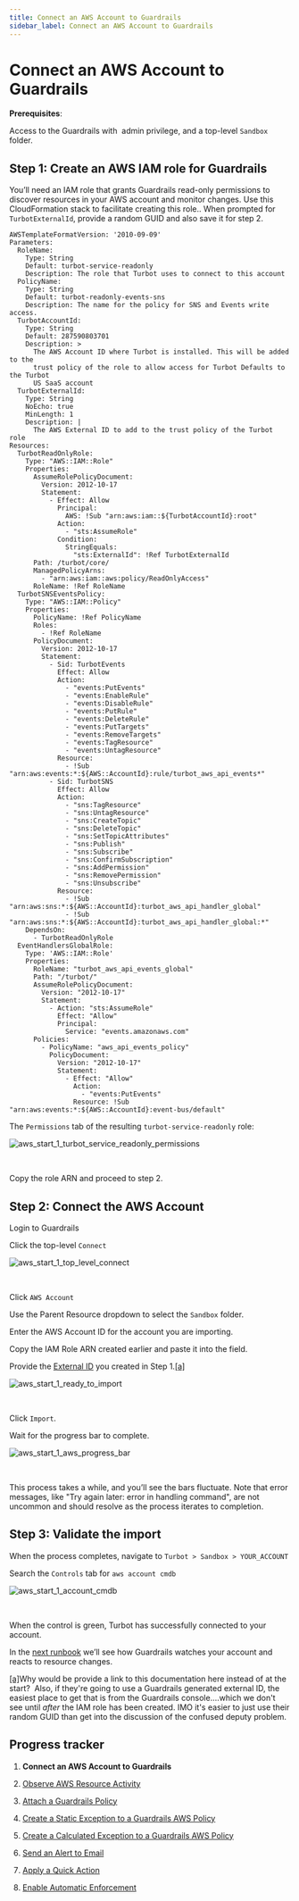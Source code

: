```yaml
---
title: Connect an AWS Account to Guardrails
sidebar_label: Connect an AWS Account to Guardrails
---
```



# Connect an AWS Account to Guardrails

  
**Prerequisites**:

Access to the Guardrails with  admin privilege, and a top-level `Sandbox` folder.

## Step 1: Create an AWS IAM role for Guardrails

You’ll need an IAM role that grants Guardrails read-only permissions to discover resources in your AWS account and monitor changes. Use this CloudFormation stack to facilitate creating this role.. When prompted for `TurbotExternalId`, provide a random GUID and also save it for step 2.  

```
AWSTemplateFormatVersion: '2010-09-09'
Parameters:
  RoleName:
    Type: String
    Default: turbot-service-readonly
    Description: The role that Turbot uses to connect to this account
  PolicyName:
    Type: String
    Default: turbot-readonly-events-sns
    Description: The name for the policy for SNS and Events write access.
  TurbotAccountId:
    Type: String
    Default: 287590803701
    Description: >
      The AWS Account ID where Turbot is installed. This will be added to the
      trust policy of the role to allow access for Turbot Defaults to the Turbot
      US SaaS account
  TurbotExternalId:
    Type: String
    NoEcho: true
    MinLength: 1
    Description: |
      The AWS External ID to add to the trust policy of the Turbot role
Resources:
  TurbotReadOnlyRole:
    Type: "AWS::IAM::Role"
    Properties:
      AssumeRolePolicyDocument:
        Version: 2012-10-17
        Statement:
          - Effect: Allow
            Principal:
              AWS: !Sub "arn:aws:iam::${TurbotAccountId}:root"
            Action:
              - "sts:AssumeRole"
            Condition:
              StringEquals:
                "sts:ExternalId": !Ref TurbotExternalId
      Path: /turbot/core/
      ManagedPolicyArns:
        - "arn:aws:iam::aws:policy/ReadOnlyAccess"
      RoleName: !Ref RoleName
  TurbotSNSEventsPolicy:
    Type: "AWS::IAM::Policy"
    Properties:
      PolicyName: !Ref PolicyName
      Roles:
        - !Ref RoleName
      PolicyDocument:
        Version: 2012-10-17
        Statement:
          - Sid: TurbotEvents
            Effect: Allow
            Action:
              - "events:PutEvents"
              - "events:EnableRule"
              - "events:DisableRule"
              - "events:PutRule"
              - "events:DeleteRule"
              - "events:PutTargets"
              - "events:RemoveTargets"
              - "events:TagResource"
              - "events:UntagResource"
            Resource:
              - !Sub "arn:aws:events:*:${AWS::AccountId}:rule/turbot_aws_api_events*"
          - Sid: TurbotSNS
            Effect: Allow
            Action:
              - "sns:TagResource"
              - "sns:UntagResource"
              - "sns:CreateTopic"
              - "sns:DeleteTopic"
              - "sns:SetTopicAttributes"
              - "sns:Publish"
              - "sns:Subscribe"
              - "sns:ConfirmSubscription"
              - "sns:AddPermission"
              - "sns:RemovePermission"
              - "sns:Unsubscribe"
            Resource:
              - !Sub "arn:aws:sns:*:${AWS::AccountId}:turbot_aws_api_handler_global"
              - !Sub "arn:aws:sns:*:${AWS::AccountId}:turbot_aws_api_handler_global:*"
    DependsOn:
      - TurbotReadOnlyRole
  EventHandlersGlobalRole:
    Type: 'AWS::IAM::Role'
    Properties: 
      RoleName: "turbot_aws_api_events_global"
      Path: "/turbot/"
      AssumeRolePolicyDocument:
        Version: "2012-10-17"
        Statement:
          - Action: "sts:AssumeRole"
            Effect: "Allow"
            Principal:
              Service: "events.amazonaws.com"
      Policies:
        - PolicyName: "aws_api_events_policy"
          PolicyDocument:
            Version: "2012-10-17"
            Statement:
              - Effect: "Allow"
                Action: 
                  - "events:PutEvents"
                Resource: !Sub "arn:aws:events:*:${AWS::AccountId}:event-bus/default"
```

  
The `Permissions` tab of the resulting `turbot-service-readonly` role:
<p><img alt="aws_start_1_turbot_service_readonly_permissions" src="/images/docs/guardrails/runbooks/getting-started-aws/connect-an-account/aws-start-1-turbot-service-readonly-permissions.png"/></p><br/>  
  
Copy the role ARN and proceed to step 2.

## Step 2: Connect the AWS Account

Login to Guardrails

Click the top-level `Connect`
<p><img alt="aws_start_1_top_level_connect" src="/images/docs/guardrails/runbooks/getting-started-aws/connect-an-account/aws-start-1-top-level-connect.png"/></p><br/>

Click `AWS Account`  
  
Use the Parent Resource dropdown to select the `Sandbox` folder.

Enter the AWS Account ID for the account you are importing.

Copy the IAM Role ARN created earlier and paste it into the field.

Provide the [External ID](https://turbot.com/guardrails/docs/faq/general-faq#how-does-guardrails-protect-my-aws-account-from-the-confused-deputy-problem) you created in Step 1.[[a]](#cmnt1)
<p><img alt="aws_start_1_ready_to_import" src="/images/docs/guardrails/runbooks/getting-started-aws/connect-an-account/aws-start-1-ready-to-import.png"/></p><br/>

Click `Import`.  


Wait for the progress bar to complete.
<p><img alt="aws_start_1_aws_progress_bar" src="/images/docs/guardrails/runbooks/getting-started-aws/connect-an-account/aws-start-1-aws-progress-bar.png"/></p><br/>

This process takes a while, and you’ll see the bars fluctuate. Note that error messages, like "Try again later: error in handling command", are not uncommon and should resolve as the process iterates to completion.  


## Step 3: Validate the import

When the process completes, navigate to `Turbot > Sandbox > YOUR_ACCOUNT`

  
Search the `Controls` tab for `aws account cmdb`
<p><img alt="aws_start_1_account_cmdb" src="/images/docs/guardrails/runbooks/getting-started-aws/connect-an-account/aws-start-1-account-cmdb.png"/></p><br/>

When the control is green, Turbot has successfully connected to your account.

In the [next runbook](/guardrails/docs/runbooks/getting-started-aws/observe-aws-activity) we’ll see how Guardrails watches your account and reacts to resource changes.

[[a]](#cmnt_ref1)Why would be provide a link to this documentation here instead of at the start?  Also, if they're going to use a Guardrails generated external ID, the easiest place to get that is from the Guardrails console....which we don't see until *after* the IAM role has been created. IMO it's easier to just use their random GUID than get into the discussion of the confused deputy problem.


## Progress tracker

1. **Connect an AWS Account to Guardrails**

2. [Observe AWS Resource Activity](/guardrails/docs/runbooks/getting-started-aws/observe-aws-activity/)

3. [Attach a Guardrails Policy](/guardrails/docs/runbooks/getting-started-aws/attach-a-policy/)

4. [Create a Static Exception to a Guardrails AWS Policy](/guardrails/docs/runbooks/getting-started-aws/create-static-exception/)

5. [Create a Calculated Exception to a Guardrails AWS Policy](/guardrails/docs/runbooks/getting-started-aws/create-calculated-exception/)

6. [Send an Alert to Email](/guardrails/docs/runbooks/getting-started-aws/send-alert-to-email/)

7. [Apply a Quick Action](/guardrails/docs/runbooks/getting-started-aws/apply-quick-action/)

8. [Enable Automatic Enforcement](/guardrails/docs/runbooks/getting-started-aws/enable-enforcement/)

